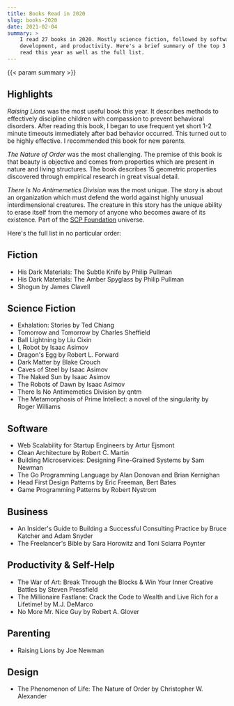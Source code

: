 ```yaml
---
title: Books Read in 2020
slug: books-2020
date: 2021-02-04
summary: >
    I read 27 books in 2020. Mostly science fiction, followed by software
    development, and productivity. Here's a brief summary of the top 3 books I
    read this year as well as the full list.
---
```


{{< param summary >}}

## Highlights

_Raising Lions_ was the most useful book this year. It describes methods to
effectively discipline children with compassion to prevent behavioral
disorders. After reading this book, I began to use frequent yet short 1-2
minute timeouts immediately after bad behavior occurred. This turned out to be
highly effective. I recommended this book for new parents.

_The Nature of Order_ was the most challenging. The premise of this book is
that beauty is objective and comes from properties which are present in nature
and living structures. The book describes 15 geometric properties discovered
through empirical research in great visual detail.

_There Is No Antimemetics Division_ was the most unique. The story is about an
organization which must defend the world against highly unusual
interdimensional creatures. The creature in this story has the unique ability
to erase itself from the memory of anyone who becomes aware of its existence.
Part of the [SCP Foundation][scp] universe.

[scp]: https://scp-wiki.wikidot.com/

Here's the full list in no particular order:

## Fiction

-   His Dark Materials: The Subtle Knife by Philip Pullman
-   His Dark Materials: The Amber Spyglass by Philip Pullman
-   Shogun by James Clavell

## Science Fiction

-   Exhalation: Stories by Ted Chiang
-   Tomorrow and Tomorrow by Charles Sheffield
-   Ball Lightning by Liu Cixin
-   I, Robot by Isaac Asimov
-   Dragon's Egg by Robert L. Forward
-   Dark Matter by Blake Crouch
-   Caves of Steel by Isaac Asimov
-   The Naked Sun by Isaac Asimov
-   The Robots of Dawn by Isaac Asimov
-   There Is No Antimemetics Division by qntm
-   The Metamorphosis of Prime Intellect: a novel of the singularity by Roger Williams

## Software

-   Web Scalability for Startup Engineers by Artur Ejsmont
-   Clean Architecture by Robert C. Martin
-   Building Microservices: Designing Fine-Grained Systems by Sam Newman
-   The Go Programming Language by Alan Donovan and Brian Kernighan
-   Head First Design Patterns by Eric Freeman, Bert Bates
-   Game Programming Patterns by Robert Nystrom

## Business

-   An Insider's Guide to Building a Successful Consulting Practice by Bruce Katcher and Adam Snyder
-   The Freelancer's Bible by Sara Horowitz and Toni Sciarra Poynter

## Productivity & Self-Help

-   The War of Art: Break Through the Blocks & Win Your Inner Creative Battles by Steven Pressfield
-   The Millionaire Fastlane: Crack the Code to Wealth and Live Rich for a Lifetime! by M.J. DeMarco
-   No More Mr. Nice Guy by Robert A. Glover

## Parenting

-   Raising Lions by Joe Newman

## Design

-   The Phenomenon of Life: The Nature of Order by Christopher W. Alexander
